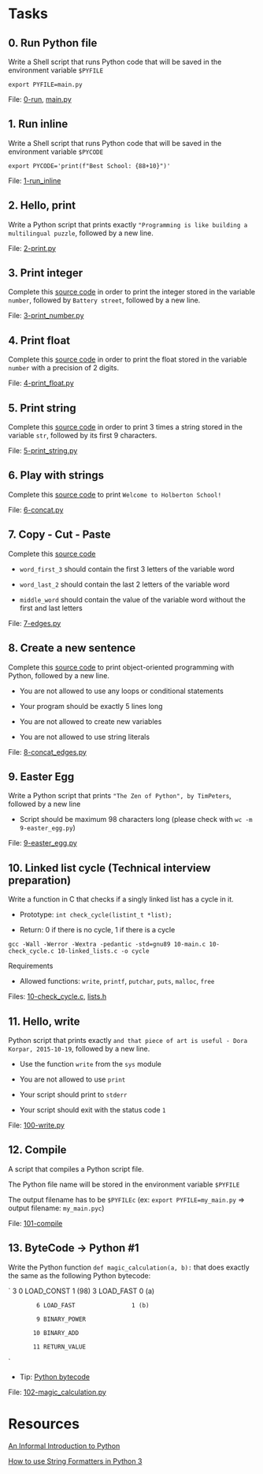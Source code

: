 # Tasks

## 0. Run Python file

Write a Shell script that runs Python code that will be saved in the environment variable `$PYFILE`

`export PYFILE=main.py`

File: [0-run](./0-run), [main.py](./main.py)

## 1. Run inline

Write a Shell script that runs Python code that will be saved in the environment variable `$PYCODE`

`export PYCODE='print(f"Best School: {88+10}")'`

File: [1-run_inline](./1-run_inline)

## 2. Hello, print

Write a Python script that prints exactly `"Programming is like building a multilingual puzzle`, followed by a new line.

File: [2-print.py](./2-print.py)

## 3. Print integer

Complete this [source code](https://github.com/holbertonschool/0x00.py/blob/master/3-print_number.py) in order to print the integer stored in the variable `number`, followed by `Battery street`, followed by a new line.

File: [3-print_number.py](./3-print_number.py)

## 4. Print float

Complete this [source code](https://github.com/holbertonschool/0x00.py/blob/master/4-print_float.py) in order to print the float stored in the variable `number` with a precision of 2 digits.

File: [4-print_float.py](./4-print_float.py)

## 5. Print string

Complete this [source code](https://github.com/holbertonschool/0x00.py/blob/master/5-print_string.py) in order to print 3 times a string stored in the variable `str`, followed by its first 9 characters.

File: [5-print_string.py](./5-print_string.py)

## 6. Play with strings

Complete this [source code](https://github.com/holbertonschool/0x00.py/blob/master/6-concat.py) to print `Welcome to Holberton School!`

File: [6-concat.py](./6-concat.py)

## 7. Copy - Cut - Paste

Complete this [source code](https://github.com/holbertonschool/0x00.py/blob/master/7-edges.py)

* `word_first_3` should contain the first 3 letters of the variable word

* `word_last_2` should contain the last 2 letters of the variable word

* `middle_word` should contain the value of the variable word without the first and last letters

File: [7-edges.py](./7-edges.py)

## 8. Create a new sentence

Complete this [source code](https://github.com/holbertonschool/0x00.py/blob/master/8-concat_edges.py) to print object-oriented programming with Python, followed by a new line.

* You are not allowed to use any loops or conditional statements

* Your program should be exactly 5 lines long

* You are not allowed to create new variables

* You are not allowed to use string literals

File: [8-concat_edges.py](./8-concat_edges.py)

## 9. Easter Egg

Write a Python script that prints `"The Zen of Python", by TimPeters`, followed by a new line

* Script should  be maximum 98 characters long (please check with `wc -m 9-easter_egg.py`)

File: [9-easter_egg.py](./9-easter_egg.py)

## 10. Linked list cycle (Technical interview preparation)

Write a function in C that checks if a singly linked list has a cycle in it.

* Prototype: `int check_cycle(listint_t *list);`

* Return: 0 if there is no cycle, 1 if there is a cycle

`gcc -Wall -Werror -Wextra -pedantic -std=gnu89 10-main.c 10-check_cycle.c 10-linked_lists.c -o cycle`

Requirements

* Allowed functions: `write`, `printf`, `putchar`, `puts`, `malloc`, `free`

Files: [10-check_cycle.c](./10-check_cycle.c), [lists.h](./lists.h)

## 11. Hello, write

Python script that prints exactly `and that piece of art is useful - Dora Korpar, 2015-10-19`, followed by a new line.

* Use the function `write` from the `sys` module

* You are not allowed to use `print`

* Your script should print to `stderr`

* Your script should exit with the status code `1`

File: [100-write.py](./100-write.py)

## 12. Compile

A script that compiles a Python script file.

The Python file name will be stored in the environment variable `$PYFILE`

The output filename has to be `$PYFILEc` (ex: `export PYFILE=my_main.py` => output filename: `my_main.pyc`)

File: [101-compile](./101-compile)

## 13. ByteCode -> Python #1 

Write the Python function `def magic_calculation(a, b):` that does exactly the same as the following Python bytecode:

`
3           0 LOAD_CONST               1 (98)
            3 LOAD_FAST                0 (a)

            6 LOAD_FAST                1 (b)

            9 BINARY_POWER

           10 BINARY_ADD

           11 RETURN_VALUE
`

* Tip: [Python bytecode](https://docs.python.org/3.4/library/dis.html)

File: [102-magic_calculation.py](./102-magic_calculation.py)

# Resources

[An Informal Introduction to Python](https://docs.python.org/3/tutorial/introduction.html)

[How to use String Formatters in Python 3](https://realpython.com/python-f-strings/)

